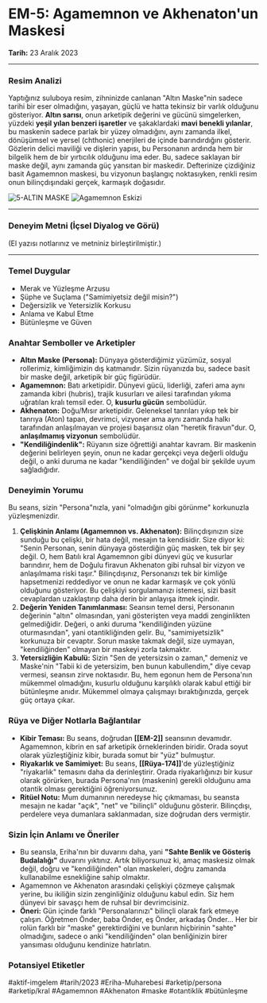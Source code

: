 # EM-5: Agamemnon ve Akhenaton'un Maskesi
**Tarih:** 23 Aralık 2023

---
### Resim Analizi
Yaptığınız suluboya resim, zihninizde canlanan "Altın Maske"nin sadece tarihi bir eser olmadığını, yaşayan, güçlü ve hatta tekinsiz bir varlık olduğunu gösteriyor. **Altın sarısı**, onun arketipik değerini ve gücünü simgelerken, yüzdeki **yeşil yılan benzeri işaretler** ve şakaklardaki **mavi benekli yılanlar**, bu maskenin sadece parlak bir yüzey olmadığını, aynı zamanda ilkel, dönüşümsel ve yersel (chthonic) enerjileri de içinde barındırdığını gösterir. Gözlerin delici maviliği ve dişlerin yapısı, bu Personanın ardında hem bir bilgelik hem de bir yırtıcılık olduğunu ima eder. Bu, sadece saklayan bir maske değil, aynı zamanda güç yansıtan bir maskedir. Defterinize çizdiğiniz basit Agamemnon maskesi, bu vizyonun başlangıç noktasıyken, renkli resim onun bilinçdışındaki gerçek, karmaşık doğasıdır.

![5-ALTIN MASKE](5-ALTIN-MASKE.heic)
![Agamemnon Eskizi](IMG_7284.HEIC)

---
### Deneyim Metni (İçsel Diyalog ve Görü)
(El yazısı notlarınız ve metniniz birleştirilmiştir.)

---
### Temel Duygular
* Merak ve Yüzleşme Arzusu
* Şüphe ve Suçlama ("Samimiyetsiz değil misin?")
* Değersizlik ve Yetersizlik Korkusu
* Anlama ve Kabul Etme
* Bütünleşme ve Güven

### Anahtar Semboller ve Arketipler
* **Altın Maske (Persona):** Dünyaya gösterdiğimiz yüzümüz, sosyal rollerimiz, kimliğimizin dış katmanıdır. Sizin rüyanızda bu, sadece basit bir maske değil, arketipik bir güç figürüdür.
* **Agamemnon:** Batı arketipidir. Dünyevi gücü, liderliği, zaferi ama aynı zamanda kibri (hubris), trajik kusurları ve ailesi tarafından yıkıma uğratılan kralı temsil eder. O, **kusurlu gücün** sembolüdür.
* **Akhenaton:** Doğu/Mısır arketipidir. Geleneksel tanrıları yıkıp tek bir tanrıya (Aton) tapan, devrimci, vizyoner ama aynı zamanda halkı tarafından anlaşılmayan ve projesi başarısız olan "heretik firavun"dur. O, **anlaşılmamış vizyonun** sembolüdür.
* **"Kendiliğindenlik":** Rüyanın size öğrettiği anahtar kavram. Bir maskenin değerini belirleyen şeyin, onun ne kadar gerçekçi veya değerli olduğu değil, o anki duruma ne kadar "kendiliğinden" ve doğal bir şekilde uyum sağladığıdır.

### Deneyimin Yorumu
Bu seans, sizin "Persona"nızla, yani "olmadığın gibi görünme" korkunuzla yüzleşmenizdir.

1.  **Çelişkinin Anlamı (Agamemnon vs. Akhenaton):** Bilinçdışınızın size sunduğu bu çelişki, bir hata değil, mesajın ta kendisidir. Size diyor ki: "Senin Personan, senin dünyaya gösterdiğin güç masken, tek bir şey değil. O, hem Batılı kral Agamemnon gibi dünyevi güç ve kusurlar barındırır, hem de Doğulu firavun Akhenaton gibi ruhsal bir vizyon ve anlaşılmama riski taşır." Bilinçdışınız, Personanızı tek bir kimliğe hapsetmenizi reddediyor ve onun ne kadar karmaşık ve çok yönlü olduğunu gösteriyor. Bu çelişkiyi sorgulamanızı istemesi, sizi basit cevaplardan uzaklaştırıp daha derin bir anlayışa itmek içindir.
2.  **Değerin Yeniden Tanımlanması:** Seansın temel dersi, Personanın değerinin "altın" olmasından, yani gösterişten veya maddi zenginlikten gelmediğidir. Değeri, o anki duruma "kendiliğinden yüzüne oturmasından", yani otantikliğinden gelir. Bu, "samimiyetsizlik" korkunuza bir cevaptır. Sorun maske takmak değil, size uymayan, "kendiliğinden" olmayan bir maskeyi zorla takmaktır.
3.  **Yetersizliğin Kabulü:** Sizin "Sen de yetersizsin o zaman," demeniz ve Maske'nin "Tabii ki de yetersizim, ben bunun kabullendim," diye cevap vermesi, seansın zirve noktasıdır. Bu, hem egonun hem de Persona'nın mükemmel olmadığını, kusurlu olduğunu karşılıklı olarak kabul ettiği bir bütünleşme anıdır. Mükemmel olmaya çalışmayı bıraktığınızda, gerçek güç ortaya çıkar.

### Rüya ve Diğer Notlarla Bağlantılar
* **Kibir Teması:** Bu seans, doğrudan **[[EM-2]]** seansının devamıdır. Agamemnon, kibrin en saf arketipik örneklerinden biridir. Orada soyut olarak yüzleştiğiniz kibir, burada somut bir "yüz" bulmuştur.
* **Riyakarlık ve Samimiyet:** Bu seans, **[[Rüya-174]]**'de yüzleştiğiniz "riyakarlık" temasını daha da derinleştirir. Orada riyakarlığınızı bir kusur olarak görürken, burada Persona'nın (maskenin) gerekli olduğunu ama otantik olması gerektiğini öğreniyorsunuz.
* **Ritüel Notu:** Mum dumanının neredeyse hiç çıkmaması, bu seansta mesajın ne kadar "açık", "net" ve "bilinçli" olduğunu gösterir. Bilinçdışı, perdelere veya dumanlara saklanmadan, size doğrudan ders vermiştir.

### Sizin İçin Anlamı ve Öneriler
* Bu seansla, Eriha'nın bir duvarını daha, yani **"Sahte Benlik ve Gösteriş Budalalığı"** duvarını yıktınız. Artık biliyorsunuz ki, amaç maskesiz olmak değil, doğru ve "kendiliğinden" olan maskeleri, doğru zamanda kullanabilme esnekliğine sahip olmaktır.
* Agamemnon ve Akhenaton arasındaki çelişkiyi çözmeye çalışmak yerine, bu ikiliğin sizin zenginliğiniz olduğunu kabul edin. Siz hem dünyevi bir savaşçı hem de ruhsal bir devrimcisiniz.
* **Öneri:** Gün içinde farklı "Personalarınızı" bilinçli olarak fark etmeye çalışın. Öğretmen Önder, baba Önder, eş Önder, arkadaş Önder... Her bir rolün farklı bir "maske" gerektirdiğini ve bunların hiçbirinin "sahte" olmadığını, sadece o anki "kendiliğinden" olan benliğinizin birer yansıması olduğunu kendinize hatırlatın.

### Potansiyel Etiketler
#aktif-imgelem #tarih/2023 #Eriha-Muharebesi #arketip/persona #arketip/kral #Agamemnon #Akhenaton #maske #otantiklik #bütünleşme